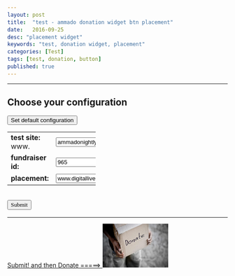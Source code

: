 ```yaml
---
layout: post
title:  "test - ammado donation widget btn placement"
date:   2016-09-25
desc: "placement widget"
keywords: "test, donation widget, placement"
categories: [Test]
tags: [test, donation, button]
published: true
---
```


___

<div class="text-center article-title">
<h2>Choose your configuration</h2>
</div>

<div class="pull-right">
<button onclick="location.href='{{"/configuration"| prepend: site.baseurl }}'" class="btn btn-white btn-xs" type="button">Set default configuration</button>
</div>


<table style="width:40%; font-size: 16px;" align="center" cellpadding="10" >
<tr>
<td><strong>test site: </strong>www.</td>
<td><input id="testUrl" type="text" name="testUrl" value="ammadonightly4.com" onfocus="if(this.value == 'ammadonightly4.com') { this.value = ''; }" onblur="if(this.value == '') { this.value = 'ammadonightly4.com'; }"></td>
</tr>

<tr>
<td><strong>fundraiser id: </strong></td>
<td><input id="fundriaserID" type="text" name="fundriaserID" value="965" onfocus="if(this.value == '965') { this.value = ''; }" onblur="if(this.value == '') { this.value = '965'; }"></td>
</tr>

<tr>
<td><strong>placement: </strong></td>
<td><input id="placement" type="text" name="placement" value="www.digitalliveaid.org" onfocus="if(this.value == 'www.digitalliveaid.org') { this.value = ''; }" onblur="if(this.value == '') { this.value = 'www.digitalliveaid.org'; }"></td>
</tr>

</table>


<div class="text-center article-title">
<h2>
<input id="submit" type="submit" value="Submit" style="font-family: Cursive;" onClick="loadButton()">
</h2>
</div>

___
    
<div id="ammadoCustomButton">
<a class="donateButton" id="placementBtn" href="" target="_blank">Submit! and then Donate =====>
<img id="ammadoDonateButton" border="0" src="https://github.com/rafalf/ammado/blob/master/static/img/blog/donate_322.png?raw=true" width="150" height="100" data-original-width="300" data-original-height="250" />
</a>
</div>


<style type="text/css">
.overlay, .overlay-content {
    position: fixed;
    top: 0;
    right: 0;
    bottom: 0;
    left: 0
}

.overlay {
    z-index: 500;
    background-color: #000;
    opacity: .8;
    padding: 5px 0
}

.overlay-content {
    margin: auto;
    -moz-border-radius: 5px;
    -webkit-border-radius: 5px;
    border-radius: 5px;
    z-index: 501;
    background: #fff url("../images/loading.gif") no-repeat center;
    background-size: 48px 48px;
    width: 600px;
    height: 600px
}

.overlay-content iframe {
    width: 100%;
    height: 100%;
    -moz-border-radius: 5px;
    -webkit-border-radius: 5px;
    border-radius: 5px;
    padding: 0
}

.closeOverlay {
    color: #2e2e2e;
    padding: 3px 5px;
    background-color: #fff;
    opacity: .9;
    cursor: pointer;
    position: absolute;
    right: 9px;
    top: -12px;
    -moz-border-radius: 50px;
    -webkit-border-radius: 50px;
    border-radius: 50px;
    border: 2px solid #6dc46b
}

.closeOverlay:hover {
    opacity: 1
}
</style>


<script src="{{"/static/js/siteJs.min.js"| prepend: site.baseurl }}"></script>
  
 <script>
 
	$(document).ready(function () {
		dla.initDonateLinks($('body'));
	});
   
function loadButton() {
    
     <!--https://www.ammadodemo.com/donate?1331&placementUrl=www.digitalliveaid.org -->
     
     var wwwSite = "https://www."
     var urlSite = document.getElementById('testUrl').value;
     var fundriaserID = document.getElementById('fundriaserID').value;
     var placement = document.getElementById('placement').value;
     var fullurlSite = wwwSite.concat(urlSite, '/donate?', fundriaserID, '&placementUrl=',placement)

     console.log(fullurlSite);	

     document.getElementById('placementBtn').href = fullurlSite;

     alert('iFrame update:\nsite: ' + urlSite + '\nfund id: ' + fundriaserID + '\nplacement: ' + placement);

     // set www cookie
     createCookie('www', urlSite, 7);
     console.log('www cookie set: ' + urlSite);

    }

function createCookie(name,value,days) {
   if (days) {
      var date = new Date();
      date.setTime(date.getTime()+(days*24*60*60*1000));
      var expires = "; expires="+date.toGMTString();
       }
   else var expires = "";
       document.cookie = name+"="+value+expires+"; path=/";
    }

   
 </script>